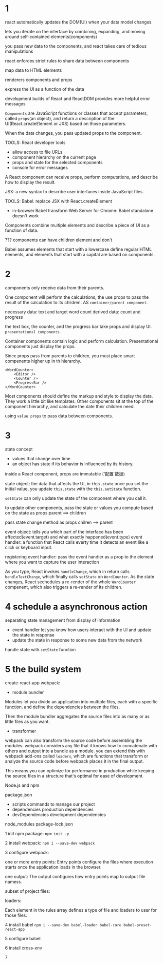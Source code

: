 # 1

react automatically updates the DOM(UI) when your data model changes

lets you iterate on the interface by combining, expanding, and moving around self-contained elements(components)

you pass new data to the components, and react takes care of tedious manipulations

react enforces strict rules to share data between components

map data to HTML elements

renderers components and props

express the UI as a function of the data

development builds of React and ReactDOM provides more helpful error messages

`Components` are JavaScript functions or classes that accept parameters, called `props`(an object), and return a description of the UI(React.createElement or JXS) based on those parameters.

When the data changes, you pass updated props to the component.

TOOLS: 
React developer tools
- allow access to file URLs
- component hierarchy on the current page
- props and state for the selected components
- console for error messages
  
A React component can receive props, perform computations, and describe how to display the result.

JSX: a new syntax to describe user interfaces inside JavaScript files.

TOOLS:
Babel: replace JSX with React.createElement
- in-browser Babel transform
Web Server for Chrome: Babel standalone doesn't work

Components combine multiple elements and describe a piece of UI as a function of data.

??? components can have children element and don't

Babel assumes elements that start with a lowercase define regular HTML elements, and elements that start with a capital are based on components.

# 2

components only receive data from their parents.

One component will perform the calculations, the use props to pass the result of the calculation to its children. AS `container/parent component`.

necessary data: text and target word count
derived data: count and progress

the text box, the counter, and the progress bar take props and display UI. `presentational components`.

Container components contain logic and perform calculation. Presentational components just display the props.

Since props pass from parents to children, you must place smart compenents higher up in th hierarchy.

```
<WordCounter>
    <Editor />
    <Counter />
    <ProgressBar />
</WordCounter>
```

Most components should define the markup and style to display the data. They work a little bit like templates. Other components sit at the top of the component hierarchy, and calculate the date their children need.

using `value props` to pass data between components.

# 3 

state concept
- values that change over time
- an object has state if its behavior is influenced by its history.

inside a React component, props are immutable ('配置'数据)

state object:
the data that affects the UI, in `this.state`
once you set the initial value, you update `this.state` with the `this.setState` function.

`setState` can only update the state of the component where you call it.

to update other components, pass the state or values you compute based on the state as props  parent ==> children

pass state change method as props chilren ==> parent

event object: 
tells you which part of the interface has been affected(event.target)
and what exactly happened(event.type)
event handler: a function that React calls everty time it detects an event like a click or keyboard input.

registering event handler:
pass the event handler as a prop to the element where you want to capture the user interaction

As you type, React invokes `handleChange`, which in return calls `handleTextChange`, which finally calls `setState` on `WordCounter`.
As the state changes, React sechedules a re-render of the whole `WordCounter` compenent, which also triggers a re-render of its children.

# 4 schedule a asynchronous action

separating state management from display of information

- event handler let you know how users interact with the UI and update the state in response
- update the state in response to some new data from the network
  
handle state with `setState` function

# 5 the build system
create-react-app
webpack: 

- module bundler 

Modules let you divide an application into multiple files, each with a specific function, and define the dependencies between the files.

Then the module bundler aggregates the source files into as many or as little files as you want.

- transformer

webpack can also transform the source code before assembling the modules.
webpack considers any file that it knows how to concatenate with others and output into a bundle as a module.
you can extend this with webpack add-ons called `loaders`, which are functions that transform or analyze the source code before webpack places it in the final output.

This means you can optimize for performance in production while keeping the source files in a structure that's optimal for ease of development.

Node.js and npm

package.json

- scripts
  commands to manage our project
- dependencies
  production dependencies
- devDependencies
  development dependencies

node_modules
package-lock.json

1 init npm package: `npm init -y`

2 install webpack: `npm i --save-dev webpack`

3 configure webpack:

one or more entry points:
Entry points configure the files where execution starts once the application loads in the browser.

one output:
The output configures how entry points map to output file namess.

subset of project files:

loaders:

Each element in the rules array defines a type of file and loaders to user for those files.

4 install babel `npm i --save-dev babel-loader babel-core babel-preset-react-app`

5 configure babel

6 install cross-env

7 